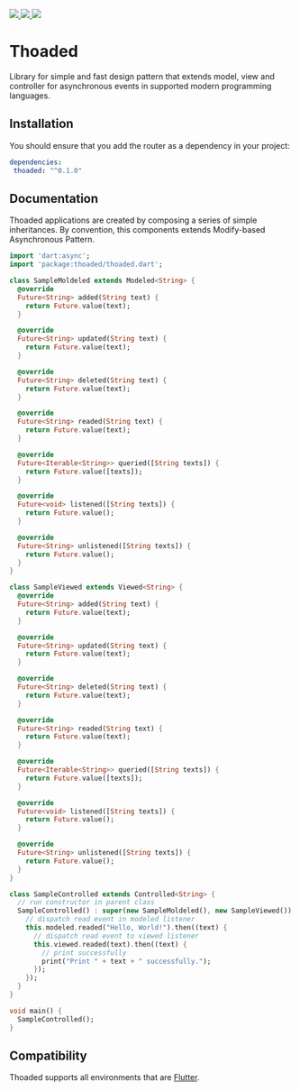 <p>
 <a href="https://pub.dev/packages/thoaded/" alt="Thoaded on Pub">
  <img src="https://img.shields.io/pub/v/thoaded.svg" />
 </a>
 <a href="https://travis-ci.org/walberbeltrame/thoaded" alt="Thoaded on TravisCI">
  <img src="https://travis-ci.org/walberbeltrame/thoaded.svg" />
 </a>
 <a href="http://opensource.org/licenses/MIT" alt="MIT License">
  <img src="https://img.shields.io/github/license/walberbeltrame/thoaded.svg" />
 </a>
</p>

# Thoaded
Library for simple and fast design pattern that extends model, view and controller for asynchronous events in supported modern programming languages.

## Installation
You should ensure that you add the router as a dependency in your project:
```yaml
dependencies:
 thoaded: "^0.1.0"
```

## Documentation
Thoaded applications are created by composing a series of simple inheritances. By convention, this components extends Modify-based Asynchronous Pattern.
```dart
import 'dart:async';
import 'package:thoaded/thoaded.dart';

class SampleMoldeled extends Modeled<String> {
  @override
  Future<String> added(String text) {
    return Future.value(text);
  }

  @override
  Future<String> updated(String text) {
    return Future.value(text);
  }

  @override
  Future<String> deleted(String text) {
    return Future.value(text);
  }

  @override
  Future<String> readed(String text) {
    return Future.value(text);
  }

  @override
  Future<Iterable<String>> queried([String texts]) {
    return Future.value([texts]);
  }

  @override
  Future<void> listened([String texts]) {
    return Future.value();
  }

  @override
  Future<String> unlistened([String texts]) {
    return Future.value();
  }
}

class SampleViewed extends Viewed<String> {
  @override
  Future<String> added(String text) {
    return Future.value(text);
  }

  @override
  Future<String> updated(String text) {
    return Future.value(text);
  }

  @override
  Future<String> deleted(String text) {
    return Future.value(text);
  }

  @override
  Future<String> readed(String text) {
    return Future.value(text);
  }

  @override
  Future<Iterable<String>> queried([String texts]) {
    return Future.value([texts]);
  }

  @override
  Future<void> listened([String texts]) {
    return Future.value();
  }

  @override
  Future<String> unlistened([String texts]) {
    return Future.value();
  }
}

class SampleControlled extends Controlled<String> {
  // run constructor in parent class
  SampleControlled() : super(new SampleMoldeled(), new SampleViewed()) {
    // dispatch read event in modeled listener
    this.modeled.readed("Hello, World!").then((text) {
      // dispatch read event to viewed listener
      this.viewed.readed(text).then((text) {
        // print successfully
        print("Print " + text + " successfully.");
      });
    });
  }
}

void main() {
  SampleControlled();
}
```

## Compatibility
Thoaded supports all environments that are [Flutter](https://flutter.dev/).